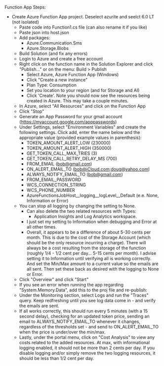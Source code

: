 Function App Steps:
- Create Azure Function App project. Deselect azurite and seelct 6.0 LT (not isolated)
	- Paste code into Function1.cs file (can also rename it if you like)
	- Paste json into host.json
	- Add packages:
		- Azure.Communication.Sms
		- Azure.Storage.Blobs
	- Build Solution (and fix any errors)
	- Login to Azure and create a free account
	- Right click on the function name in the Solution Explorer and click "Publish…" or on the menu: Build > Publish
		- Select Azure, Azure Function App (Windows)
		- Click "Create a new instance"
		- Plan Type: Consumption
  		- Set you location to your region (and for Storage and AI)
		- Click 'Create'. Note you should now see the resources being created in Azure. This may take a couple minutes.
	- In Azure, select "All Resources" and click on the Function App
	- Click "Stop"
	- Generate an App Password for your gmail account (https://myaccount.google.com/apppasswords)
	- Under Settings, select "Environment Variables" and create the following settings. Click add, enter the name 
        below and the appropriate value (provided example values in parenthesis):
		- TOKEN_AMOUNT_ALERT_LOW (230000)
		- TOKEN_AMOUNT_ALERT_HIGH (350000)
		- GET_TOKEN_CALL_MAX_TRIES (3)
		- GET_TOKEN_CALL_RETRY_DELAY_MS (700)
		- FROM_EMAIL (bob@gmail.com)
		- ON_ALERT_EMAIL_TO (bob@iCloud.com;doug@yahoo.com)
		- ALWAYS_NOTIFY_EMAIL_TO (bob@gmail.com)
		- FROM_EMAIL_PASSWORD
		- WCS_CONNECTION_STRING
		- WCS_PHONE_NUMBER
		- AzureFunctionsJobHost__logging__logLevel__Default (e.e. None, Information or Error)
	- You can stop all logging by changing the setting to None.
   		- Can also delete the two related resources with Types: 
			- Application Insights and Log Analytics workspace.
		- I just set my setting to Information when debugging and Error at all other times. 
		- Overall, it appears to be a difference of about 5-30 cents per month. 
            	This is due to the cost of the Storage Account (which should be the only resource incurring a charge). 
            	There will always be a cost resulting from the storage of the function (roughly 1/4 - 1/2 cent per day… 5-15 cents per month). 
            	I advise setting it to Information until verifying all is working correctly. And set the Min/Max amount to a current 
            	value so the emails are all sent. Then set these back as desired with the logging to None or Error.
	- Click "Overview" and click "Start"
	- If you see an error when running the app regarding "System.Memory.Data", add this to the proj file and re-publish:
	  <ItemGroup>
	    <FunctionsPreservedDependencies Include="System.Memory.Data.dll" />
	  </ItemGroup>
	- Under the Monitoring section, select Logs and run the "Traces" query. Keep redfreshing until you see log data come 
        in - and verify the emails are sent. 
	- If all works correctly, this should run every 5 minutes (with a 15 second delay), checking for an updated token price, 
        sending an email to ALWAYS_NOTIFY_EMAIL_TO whenever it changes, regardless of the thresholds set - and send 
        to ON_ALERT_EMAIL_TO when the price is under/over the min/max.
    - Lastly, under the portal menu, click on "Cost Analysis" to view any costs related to the added resources. At max, with 
        informational logging enabled, it should not be more than 2 cents per day. If you disable logging and/or simply remove 
        the two logging resources, it should be less than 1/2 cent per day.
